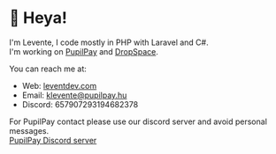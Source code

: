 # :wave: Heya!
I'm Levente, I code mostly in PHP with Laravel and C#.  
I'm working on [PupilPay](https://pupilpay.hu/) and [DropSpace](https://github.com/leventdev/dropspace).  
 
You can reach me at:
* Web: [leventdev.com](https://leventdev.com)
* Email: <klevente@pupilpay.hu>  
* Discord: 657907293194682378

For PupilPay contact please use our discord server and avoid personal messages.  
[PupilPay Discord server](https://discord.com/invite/bXu44WpFp3)

